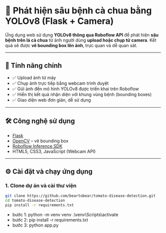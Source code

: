 # 🍅 Phát hiện sâu bệnh cà chua bằng YOLOv8 (Flask + Camera)

Ứng dụng web sử dụng **YOLOv8 thông qua Roboflow API** để phát hiện **sâu bệnh trên lá cà chua** từ ảnh người dùng **upload hoặc chụp từ camera**. Kết quả sẽ được **vẽ bounding box lên ảnh**, trực quan và dễ quan sát.

---

## 🎯 Tính năng chính

- ✅ Upload ảnh từ máy
- ✅ Chụp ảnh trực tiếp bằng webcam trình duyệt
- ✅ Gửi ảnh đến mô hình YOLOv8 được triển khai trên Roboflow
- ✅ Hiển thị kết quả nhận diện với khung vùng bệnh (bounding boxes)
- ✅ Giao diện web đơn giản, dễ sử dụng

---

## 🛠 Công nghệ sử dụng

- [Flask](https://flask.palletsprojects.com/)
- [OpenCV](https://opencv.org/) – vẽ bounding box
- [Roboflow Inference SDK](https://github.com/roboflow/inference)
- HTML5, CSS3, JavaScript (Webcam API)

---

## ⚙️ Cài đặt và chạy ứng dụng

### 1. Clone dự án và cài thư viện

```bash
git clone https://github.com/beartobear/tomato-disease-detection.git
cd tomato-disease-detection
pip install -r requirements.txt
```
- bước 1:
python -m venv venv
.\venv\Scripts\activate
- bước 2:
pip install -r requirements.txt
- bước 3:
python app.py

